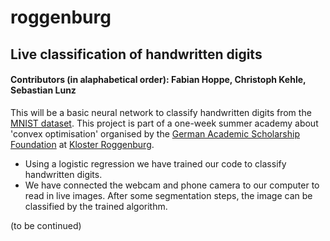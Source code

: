 # roggenburg

## Live classification of handwritten digits

#### Contributors (in alaphabetical order): Fabian Hoppe, Christoph Kehle, Sebastian Lunz

This will be a basic neural network to classify handwritten digits from the [MNIST dataset](http://yann.lecun.com/exdb/mnist/). This project is part of a one-week summer academy about 'convex optimisation' organised by the [German Academic Scholarship Foundation](https://www.studienstiftung.de/en/) at [Kloster Roggenburg](https://de.wikipedia.org/wiki/Kloster_Roggenburg).

* Using a logistic regression we have trained our code to classify handwritten digits.
* We have connected the webcam and phone camera to our computer to read in live images. After some segmentation steps, the image can be classified by the trained algorithm.

(to be continued)
